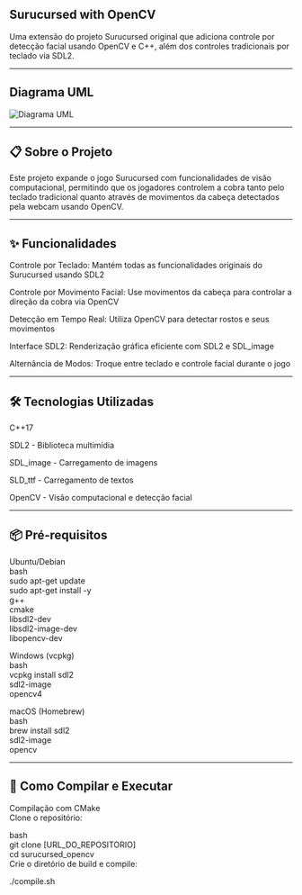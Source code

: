 ## Surucursed with OpenCV

Uma extensão do projeto Surucursed original que adiciona controle por detecção facial usando OpenCV e C++, além dos controles tradicionais por teclado via SDL2.
 
--- 

## Diagrama UML
![Diagrama UML](.png)

---

## 📋 Sobre o Projeto
Este projeto expande o jogo Surucursed com funcionalidades de visão computacional, permitindo que os jogadores controlem a cobra tanto pelo teclado tradicional quanto através de movimentos da cabeça detectados pela webcam usando OpenCV.

---

## ✨ Funcionalidades
Controle por Teclado: Mantém todas as funcionalidades originais do Surucursed usando SDL2

Controle por Movimento Facial: Use movimentos da cabeça para controlar a direção da cobra via OpenCV

Detecção em Tempo Real: Utiliza OpenCV para detectar rostos e seus movimentos

Interface SDL2: Renderização gráfica eficiente com SDL2 e SDL_image

Alternância de Modos: Troque entre teclado e controle facial durante o jogo

---

## 🛠️ Tecnologias Utilizadas
C++17

SDL2 - Biblioteca multimídia

SDL_image - Carregamento de imagens

SLD_ttf - Carregamento de textos

OpenCV - Visão computacional e detecção facial

--- 

## 📦 Pré-requisitos
Ubuntu/Debian\
bash\
sudo apt-get update\
sudo apt-get install -y \
    g++ \
    cmake \
    libsdl2-dev \
    libsdl2-image-dev \
    libopencv-dev


Windows (vcpkg)\
bash\
vcpkg install sdl2\
sdl2-image \
opencv4

macOS (Homebrew)\
bash\
brew install sdl2 \
sdl2-image \
opencv

---

## 🚀 Como Compilar e Executar
Compilação com CMake\
Clone o repositório:

bash\
git clone [URL_DO_REPOSITORIO]\
cd surucursed_opencv\
Crie o diretório de build e compile:

./compile.sh
